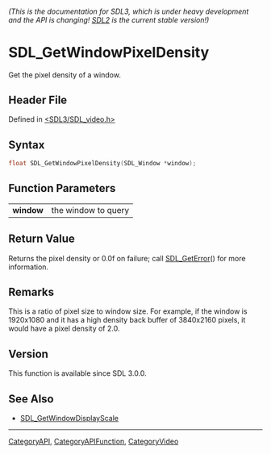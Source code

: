 ###### (This is the documentation for SDL3, which is under heavy development and the API is changing! [SDL2](https://wiki.libsdl.org/SDL2/) is the current stable version!)
# SDL_GetWindowPixelDensity

Get the pixel density of a window.

## Header File

Defined in [<SDL3/SDL_video.h>](https://github.com/libsdl-org/SDL/blob/main/include/SDL3/SDL_video.h)

## Syntax

```c
float SDL_GetWindowPixelDensity(SDL_Window *window);
```

## Function Parameters

|                |                     |
| -------------- | ------------------- |
| **window**     | the window to query |

## Return Value

Returns the pixel density or 0.0f on failure; call
[SDL_GetError](SDL_GetError)() for more information.

## Remarks

This is a ratio of pixel size to window size. For example, if the window is
1920x1080 and it has a high density back buffer of 3840x2160 pixels, it
would have a pixel density of 2.0.

## Version

This function is available since SDL 3.0.0.

## See Also

- [SDL_GetWindowDisplayScale](SDL_GetWindowDisplayScale)

----
[CategoryAPI](CategoryAPI), [CategoryAPIFunction](CategoryAPIFunction), [CategoryVideo](CategoryVideo)

